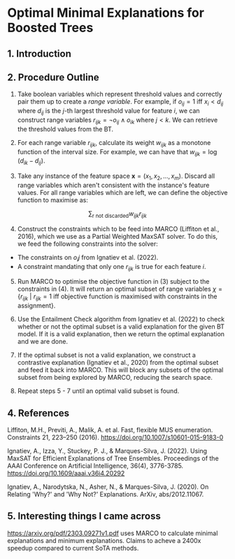 # Optimal Minimal Explanations for Boosted Trees

## 1. Introduction

## 2. Procedure Outline

1. Take boolean variables which represent threshold values and correctly pair them up to create a *range variable*. For example, if $o_{ij} = 1$ iff $x_i < d_{ij}$ where $d_{ij}$ is the $j$-th largest threshold value for feature $i$, we can construct range variables $r_{ijk} = \lnot o_{ij} \land o_{ik}$ where $j < k$. We can retrieve the threshold values from the BT.

2. For each range variable $r_{ijk}$, calculate its weight $w_{ijk}$ as a monotone function of the interval size. For example, we can have that $w_{ijk} = \log(d_{ik} - d_{ij})$.

3. Take any instance of the feature space $\mathbf{x} = (x_1, x_2, ..., x_m)$. Discard all range variables which aren't consistent with the instance's feature values. For all range variables which are left, we can define the objective function to maximise as:

$$\sum_{\text{r not discarded}} w_{ijk}r_{ijk}$$

4. Construct the constraints which to be feed into MARCO (Liffiton et al., 2016), which we use as a Partial Weighted MaxSAT solver. To do this, we feed the following constraints into the solver:
  -  The constraints on $o_ij$ from Ignatiev et al. (2022).
  -  A constraint mandating that only one $r_{ijk}$ is true for each feature $i$.
  
5. Run MARCO to optimise the objective function in (3) subject to the constraints in (4). It will return an optimal subset of range variables $\chi = \{r_{ijk}\ |\ r_{ijk} = 1 \text{ iff objective function is maximised with constraints in the assignment}\}$.

6. Use the Entailment Check algorithm from Ignatiev et al. (2022) to check whether or not the optimal subset is a valid explanation for the given BT model. If it is a valid explanation, then we return the optimal explanation and we are done.

7. If the optimal subset is not a valid explanation, we construct a contrastive explanation (Ignatiev et al., 2020) from the optimal subset and feed it back into MARCO. This will block any subsets of the optimal subset from being explored by MARCO, reducing the search space.

8. Repeat steps 5 - 7 until an optimal valid subset is found.

## 4. References

Liffiton, M.H., Previti, A., Malik, A. et al. Fast, flexible MUS enumeration. Constraints 21, 223–250 (2016). https://doi.org/10.1007/s10601-015-9183-0

Ignatiev, A., Izza, Y., Stuckey, P. J., & Marques-Silva, J. (2022). Using MaxSAT for Efficient Explanations of Tree Ensembles. Proceedings of the AAAI Conference on Artificial Intelligence, 36(4), 3776-3785. https://doi.org/10.1609/aaai.v36i4.20292

Ignatiev, A., Narodytska, N., Asher, N., & Marques-Silva, J. (2020). On Relating 'Why?' and 'Why Not?' Explanations. ArXiv, abs/2012.11067.

## 5. Interesting things I came across

https://arxiv.org/pdf/2303.09271v1.pdf uses MARCO to calculate minimal explanations and minimum explanations. Claims to acheve a 2400x speedup compared to current SoTA methods.
